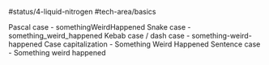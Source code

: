 #status/4-liquid-nitrogen 
#tech-area/basics 

Pascal case - somethingWeirdHappened
Snake case - something_weird_happened
Kebab case / dash case - something-weird-happened
Case capitalization - Something Weird Happened
Sentence case - Something weird happened